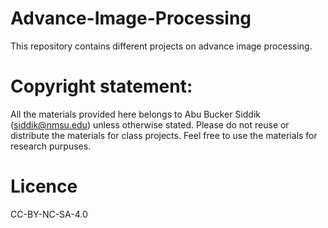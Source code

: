 # Advance-Image-Processing
This repository contains different projects on advance image processing.

# Copyright statement: 
All the materials provided here belongs to Abu Bucker Siddik (siddik@nmsu.edu) unless otherwise stated. Please do not reuse or distribute the materials for class projects. Feel free to use the materials for research purpuses.

# Licence 
  CC-BY-NC-SA-4.0
